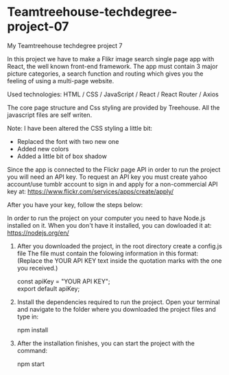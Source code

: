 # Teamtreehouse-techdegree-project-07
My Teamtreehouse techdegree project 7

In this project we have to make a Flikr image search single page app with React, the well known front-end framework. The app must contain 3 major picture categories, a search function and routing which gives you the feeling of using a multi-page website.

Used technologies: HTML / CSS / JavaScript / React / React Router / Axios

The core page structure and Css styling are provided by Treehouse. All the javascript files are self writen.

Note: I have been altered the CSS styling a little bit:

  - Replaced the font with two new one
  - Added new colors
  - Added a little bit of box shadow

Since the app is connected to the Flickr page API in order to run the project you will need an API key.
To request an API key you must create yahoo account/use tumblr account to sign in and apply for a non-commercial API key at:
https://www.flickr.com/services/apps/create/apply/

After you have your key, follow the steps below:

In order to run the project on your computer you need to have Node.js installed on it.
When you don't have it installed, you can dowloaded it at: https://nodejs.org/en/

1. After you downloaded the project, in the root directory create a config.js file
   The file must contain the folowing information in this format:
   (Replace the YOUR API KEY text inside the quotation marks with the one you received.)

   const apiKey = "YOUR API KEY";   
   export default apiKey;

2. Install the dependencies required to run the project.
   Open your terminal and navigate to the folder where you downloaded the project files and type in:

   npm install

3. After the installation finishes, you can start the project with the command:

   npm start
